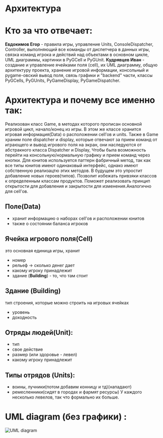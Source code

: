  # Архитектура
Кто за что отвечает: 
===================
**Евдокимов Егор** - правила игры, управление Units, ConsoleDispatcher, Controller, выполняющий все команды от диспетчера в данных игры, связка команд игрока и действий над объектами в основном цикле, UML диаграммы, картинки в PyGCell и PyGUnit. 
**Кудрявцев Иван** - создание и управление ячейками поля (cell), их UML диаграмму, общую архитектуру проекта, хранение игровой информации, консольный и pygame-овский вывод поля, связь графики и "backend" части, классы PyGCells, PyGUnits, PyGameDisplay, PyGameDispatcher.

Архитектура и почему все именно так:
==============================
Реализован класс Game, в методах которого прописан основной игровой цикл, начало/конец из игры. В этом же классе хранится игровая информация(Data) о расположении cell’ов и units.
Также в Game храним поле dispatcher и display, которые отвечают за прием команд от играющего и вывод игрового поля на экран, они наследуются от абстракного класса Dispatcher и Display, Чтобы была возможность перейти на консольную/нормальную графику и прием команд через кнопки. 
Для юнитов используется паттерн фабричный метод, так как все типы юнитов имеют одинаковый интерфейс, однако имеют собственную реализацтю этих методов. В будущем это упростит добавление новых героев(типов). Позволит избежать привзяки классов к определенным классам продуктов.  Поможет реализовать принцип открытости для добавления и закрытости для изменения.Аналогично для cell'ов.

Поле(Data)
-----------------
- хранит информацию о наборах cell’ов и расположении юнитов
- также о состоянии баланса игроков

Ячейка игрового поля(Cell)
-----------------------
это основная единица игры, хранит
- номер
- рельеф -> сколько денег дает
- какому игроку принадлежит
- здание (**Building**) - то, что там стоит

Здание (Building)
------------------
тип строения, которые можно строить на игровых ячейках
- уровень
- доходность

Отряды людей(Unit):
-----------------------
- тип
- свое действие 
- размер (или здоровье - левел) 
- какому игроку принадлежит

Типы отрядов (Units):
--------------------------------
- воины, лучники(потом добавим конницу и тд)(нападают) 
- ремесленники(сидят в городах и фармят ресурсы)
У каждого несколько левелов, так что формально их больше.


UML diagram (без графики) :
=============================
![UML diagram](https://psv4.userapi.com/c856328/u172548857/docs/d10/b75d02e9110b/MinersArchersWhite160px.png?extra=oDeGumd8QZH5NGtUtqN6ej0x3yTxI6VErgWCqiz52cGFLBETwSGQ5Cx1mnwobF1GCwTklsY7Hh8HsTHCaY3fFkY6k98p7l0TalIwoV_AZHr96P4resbhoi14vDupjgFJIxhUNXRnh42NNjECb1SpDlQQ)
